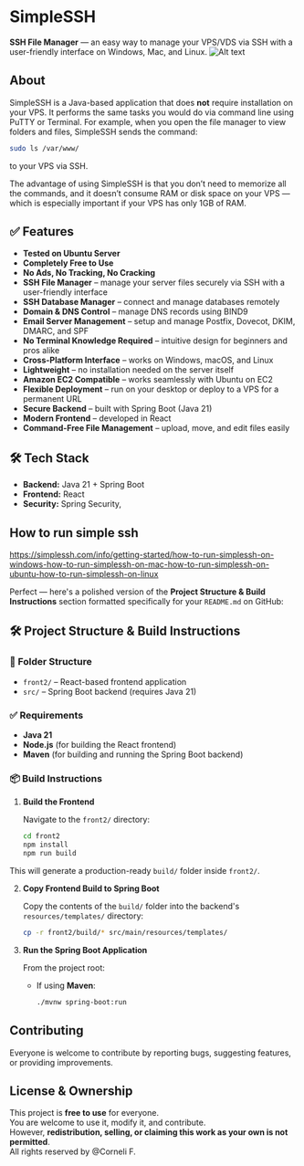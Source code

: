 # SimpleSSH

**SSH File Manager** — an easy way to manage your VPS/VDS via SSH with a user-friendly interface on Windows, Mac, and Linux.
![Alt text](https://simplessh.com/public/screen/home_banner.jpg)

## About

SimpleSSH is a Java-based application that does **not** require installation on your VPS. It performs the same tasks you would do via command line using PuTTY or Terminal. For example, when you open the file manager to view folders and files, SimpleSSH sends the command:

```bash
sudo ls /var/www/
````

to your VPS via SSH.

The advantage of using SimpleSSH is that you don’t need to memorize all the commands, and it doesn’t consume RAM or disk space on your VPS — which is especially important if your VPS has only 1GB of RAM.

## ✅ Features

- **Tested on Ubuntu Server**
- **Completely Free to Use**
- **No Ads, No Tracking, No Cracking**
- **SSH File Manager** – manage your server files securely via SSH with a user-friendly interface
- **SSH Database Manager** – connect and manage databases remotely
- **Domain & DNS Control** – manage DNS records using BIND9
- **Email Server Management** – setup and manage Postfix, Dovecot, DKIM, DMARC, and SPF
- **No Terminal Knowledge Required** – intuitive design for beginners and pros alike
- **Cross-Platform Interface** – works on Windows, macOS, and Linux
- **Lightweight** – no installation needed on the server itself
- **Amazon EC2 Compatible** – works seamlessly with Ubuntu on EC2
- **Flexible Deployment** – run on your desktop or deploy to a VPS for a permanent URL
- **Secure Backend** – built with Spring Boot (Java 21)
- **Modern Frontend** – developed in React
- **Command-Free File Management** – upload, move, and edit files easily

## 🛠️ Tech Stack

- **Backend:** Java 21 + Spring Boot
- **Frontend:** React
- **Security:** Spring Security,

## How to run simple ssh

https://simplessh.com/info/getting-started/how-to-run-simplessh-on-windows-how-to-run-simplessh-on-mac-how-to-run-simplessh-on-ubuntu-how-to-run-simplessh-on-linux

Perfect — here's a polished version of the **Project Structure & Build Instructions** section formatted specifically for your `README.md` on GitHub:

 
## 🛠️ Project Structure & Build Instructions

### 📁 Folder Structure

- `front2/` – React-based frontend application
- `src/` – Spring Boot backend (requires Java 21)

### ✅ Requirements

- **Java 21**
- **Node.js** (for building the React frontend)
- **Maven** (for building and running the Spring Boot backend)

### 📦 Build Instructions

1. **Build the Frontend**

   Navigate to the `front2/` directory:

   ```bash
   cd front2
   npm install
   npm run build
   ```

This will generate a production-ready `build/` folder inside `front2/`.


2. **Copy Frontend Build to Spring Boot**

   Copy the contents of the `build/` folder into the backend's `resources/templates/` directory:

   ```bash
   cp -r front2/build/* src/main/resources/templates/
   ```
 
3. **Run the Spring Boot Application**

   From the project root:

   * If using **Maven**:

     ```bash
     ./mvnw spring-boot:run
     ```
  
## Contributing

Everyone is welcome to contribute by reporting bugs, suggesting features, or providing improvements.

## License & Ownership
This project is **free to use** for everyone.<br>
You are welcome to use it, modify it, and contribute.<br>
However, **redistribution, selling, or claiming this work as your own is not permitted**.<br>
All rights reserved by @Corneli F.
 
